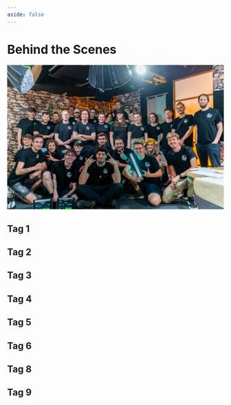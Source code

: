 ```yaml
---
aside: false
---
```

<script setup lang="ts">
// import { ref } from 'vue';
import Gallery from '../code/components/Gallery.vue';
const day1 = import.meta.glob('/assets/bts/tag1/*.webp', { eager: true, import: 'default' });
const day2 = import.meta.glob('/assets/bts/tag2/*.webp', { eager: true, import: 'default' });
const day3 = import.meta.glob('/assets/bts/tag3/*.webp', { eager: true, import: 'default' });
const day4 = import.meta.glob('/assets/bts/tag4/*.webp', { eager: true, import: 'default' });
const day5 = import.meta.glob('/assets/bts/tag5/*.webp', { eager: true, import: 'default' });
const day6 = import.meta.glob('/assets/bts/tag6/*.webp', { eager: true, import: 'default' });
const day8 = import.meta.glob('/assets/bts/tag8/*.webp', { eager: true, import: 'default' });
const day9 = import.meta.glob('/assets/bts/tag9/*.webp', { eager: true, import: 'default' });

const data = {
  day1: Object.values(day1),
  day2: Object.values(day2),
  day3: Object.values(day3),
  day4: Object.values(day4),
  day5: Object.values(day5),
  day6: Object.values(day6),
  day8: Object.values(day8),
  day9: Object.values(day9),
}
</script>
# Behind the Scenes

![Gruppenbild](/images/gruppenbild.webp)

## Tag 1

<Gallery :items="data['day1']" />

## Tag 2

<Gallery :items="data['day2']" />

## Tag 3

<Gallery :items="data['day3']" />

## Tag 4

<Gallery :items="data['day4']" />

## Tag 5

<Gallery :items="data['day5']" />

## Tag 6

<Gallery :items="data['day6']" />

## Tag 8

<Gallery :items="data['day8']" />

## Tag 9

<Gallery :items="data['day9']" />
